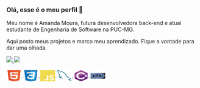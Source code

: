 ### Olá, esse é o meu perfil 👋

<p>Meu nome é Amanda Moura, futura desenvolvedora back-end e atual estudante de Engenharia de Software na PUC-MG.</p>
<p>Aqui posto meus projetos e marco meu aprendizado. Fique a vontade para dar uma olhada.</p>

<div>
  <a href="https://github.com/amandams09">
  <img height="180em" src="https://github-readme-stats.vercel.app/api?username=AmandaMS09&show_icons=true&theme=dracula&count_private=true&include_all_commits=true" />
  <img height="180em" src="https://github-readme-stats.vercel.app/api/top-langs/?username=pedroolorentz&layout=compact&langs_count=7&theme=dracula" />
</div>

<div style="display: inline_block"><br>
  <img align="center" alt="AmandaHTML" height="30" width="40" src="https://raw.githubusercontent.com/devicons/devicon/master/icons/html5/html5-original.svg">
  <img align="center" alt="AmandaCSS" height="30" width="40" src="https://raw.githubusercontent.com/devicons/devicon/master/icons/css3/css3-original.svg">
  <img align="center" alt="AmandaJS" height="30" width="40" src="https://raw.githubusercontent.com/devicons/devicon/master/icons/javascript/javascript-plain.svg">
  <img align="center" alt="AmandaMySQL" height="30" width="40" src="https://raw.githubusercontent.com/devicons/devicon/master/icons/mysql/mysql-original.svg">
  <img align="center" alt="AmandaCSharp" height="30" width="40" src="https://raw.githubusercontent.com/devicons/devicon/master/icons/csharp/csharp-original.svg">
  <img align="center" alt="AmandaPHP" height="30" width="40" src="https://raw.githubusercontent.com/devicons/devicon/master/icons/php/php-original.svg">
</div>
